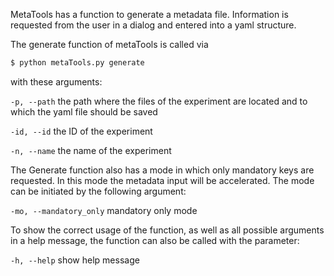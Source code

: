 MetaTools has a function to generate a metadata file. Information is requested from the user in a dialog and entered into a yaml structure.

The generate function of metaTools is called via
```bash
$ python metaTools.py generate
```

with these arguments:

`-p, --path` the path where the files of the experiment are located and to which the yaml file should be saved

`-id, --id` the ID of the experiment

`-n, --name` the name of the experiment

The Generate function also has a mode in which only mandatory keys are requested. In this mode the metadata input will be accelerated. The mode can be initiated by the following argument:

`-mo, --mandatory_only` mandatory only mode

To show the correct usage of the function, as well as all possible arguments in a help message, the function can also be called with the parameter:

`-h, --help` show help message
